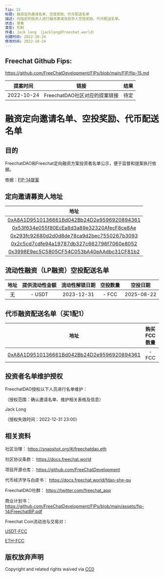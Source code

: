 ```yaml
---
fip: 15
标题: 融资定向邀请名单、空投奖励、代币配送名单
描述: 向指定的投资人进行融资邀请及投资人空投奖励，代币配送名单。
状态: 草案
类型: 机制
作者: Jack long （jacklong@freechat.world）
创建时间: 2022-10-24
修改时间: 2022-10-24
---
```


## Freechat Github Fips: 

https://github.com/FreeChatDevelopment/FIPs/blob/main/FIP/fip-15.md


  | 提案时间 | 链接 | 结果 |
  |:-:|:-:|:-:|
  |2022-10-24|FreechatDAO社区对应的提案链接|待定|

# 融资定向邀请名单、空投奖励、代币配送名单

## 目的
FreechatDAO和Freechat定向融资方案投资者名单公示，便于监督和提案执行依据。

依据：[FIP-14提案](https://github.com/FreeChatDevelopment/FIPs/blob/main/FIP/fip-14.md)

## 定向邀请募资人地址
|地址| 
|:-:|
|[0xA8A1D9510136661Bd042Bb24D2e9596920894361](https://etherscan.io/address/0xa8a1d9510136661bd042bb24d2e9596920894361)|
|[0x53f634e055f80EcEa8d3a89e32320AfecF8ce8Ae](https://etherscan.io/address/0x53f634e055f80EcEa8d3a89e32320AfecF8ce8Ae)|
|[0x293fc92680d2d0d8de78ca9d2bec7550267b3093](https://etherscan.io/address/0x293fc92680d2d0d8de78ca9d2bec7550267b3093)|
|[0x2c5cd7cdfe94a19787db327c662796f7060e8052](https://etherscan.io/address/0x2c5cd7cdfe94a19787db327c662796f7060e8052)|
|[0x3998E9ec5C5805CF54C053bA40eAAdbc31CF81b2](https://etherscan.io/address/0x3998E9ec5C5805CF54C053bA40eAAdbc31CF81b2)|

## 流动性融资（LP融资）空投配送名单
|地址|提供流动性金额|流动性解锁日期|空投数量|空投日期|
|:-:|:----------:|:----------:|:----:|:----:|
| 无 | - USDT | 2023-12-31 | - FCC | 2025-08-22 |

## 代币融资配送名单（买1配1）
|地址|购买FCC数量|购买部分解锁日期|配送数量|配送日期|
|:-:|:----------:|:----------:|:----:|:----:|
|[0xA8A1D9510136661Bd042Bb24D2e9596920894361](https://etherscan.io/address/0xa8a1d9510136661bd042bb24d2e9596920894361)| - FCC | 2023-12-31 | - FCC | 2025-08-22 |

## 投资者名单维护授权
FreechatDAO授权以下人员进行名单维护：

（授权范围：确认邀请名单、维护相关表格及信息）

Jack Long

（授权失效时间：2022-12-31 23:00）

## 相关资料

社区治理：
https://snapshot.org/#/freechatdao.eth

社区协议条款：
https://docs.freechat.world

项目开源仓库：
https://github.com/FreeChatDevelopment

代币经济学与白皮书：
https://docs.freechat.world/fdao-she-qu

FreechatDAO社群：
https://twitter.com/freechat_app

商业计划书：https://github.com/FreeChatDevelopment/FIPs/blob/main/assets/fip-14/FreechatBP.pdf

Freechat Coin流动池与交易对：

[USDT-FCC](https://info.uniswap.org/#/pools/0x03de8b89caa2bbe8bf09979d370aaf08a35cbfa1)

[ETH-FCC](https://info.uniswap.org/#/pools/0xf9c97668f97160b18c87a40ea26c0c87e9becc8d)

## 版权放弃声明
Copyright and related rights waived via [CC0](https://github.com/ethereum/EIPs/blob/master/LICENSE.md)